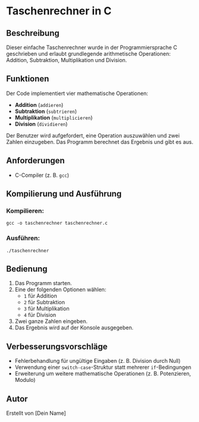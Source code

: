 # Taschenrechner in C

## Beschreibung
Dieser einfache Taschenrechner wurde in der Programmiersprache C geschrieben und erlaubt grundlegende arithmetische Operationen: Addition, Subtraktion, Multiplikation und Division.

## Funktionen
Der Code implementiert vier mathematische Operationen:
- **Addition** (`addieren`)
- **Subtraktion** (`subtrieren`)
- **Multiplikation** (`multiplicieren`)
- **Division** (`dividieren`)

Der Benutzer wird aufgefordert, eine Operation auszuwählen und zwei Zahlen einzugeben. Das Programm berechnet das Ergebnis und gibt es aus.

## Anforderungen
- C-Compiler (z. B. `gcc`)

## Kompilierung und Ausführung
### Kompilieren:
```
gcc -o taschenrechner taschenrechner.c
```

### Ausführen:
```
./taschenrechner
```

## Bedienung
1. Das Programm starten.
2. Eine der folgenden Optionen wählen:
   - `1` für Addition
   - `2` für Subtraktion
   - `3` für Multiplikation
   - `4` für Division
3. Zwei ganze Zahlen eingeben.
4. Das Ergebnis wird auf der Konsole ausgegeben.

## Verbesserungsvorschläge
- Fehlerbehandlung für ungültige Eingaben (z. B. Division durch Null)
- Verwendung einer `switch-case`-Struktur statt mehrerer `if`-Bedingungen
- Erweiterung um weitere mathematische Operationen (z. B. Potenzieren, Modulo)

## Autor
Erstellt von [Dein Name]

